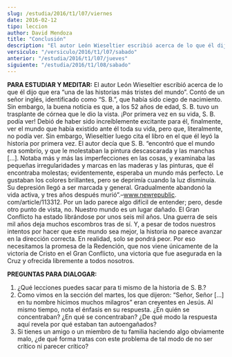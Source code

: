 ```yaml
---
slug: /estudia/2016/t1/l07/viernes
date: 2016-02-12
tipo: leccion
author: David Mendoza
title: "Conclusión"
description: "El autor León Wieseltier escribió acerca de lo que él dijo que era “una de las historias más tristes del mundo”. Contó de un señor inglés, identificado como “S. B.”, que había sido ciego de nacimiento. Sin embargo, la buena noticia es que, a los 52 años de edad, S. B. tuvo un trasplante de córnea que le dio la vista."
versiculo: "/versiculo/2016/t1/l07/sabado"
anterior: "/estudia/2016/t1/l07/jueves"
siguiente: "/estudia/2016/t1/l08/sabado"
---
```


**PARA ESTUDIAR Y MEDITAR:** El autor León Wieseltier escribió acerca de lo que él dijo que era “una de las historias más tristes del mundo”. Contó de un señor inglés, identificado como “S. B.”, que había sido ciego de nacimiento. Sin embargo, la buena noticia es que, a los 52 años de edad, S. B. tuvo un trasplante de córnea que le dio la vista. ¡Por primera vez en su vida, S. B. podía ver! Debió de haber sido increíblemente excitante para él, finalmente, ver el mundo que había existido ante él toda su vida, pero que, literalmente, no podía ver. Sin embargo, Wieseltier luego cita el libro en el que él leyó la historia por primera vez. El autor decía que S. B. “encontró que el mundo era sombrío, y que le molestaban la pintura descascarada y las manchas [...]. Notaba más y más las imperfecciones en las cosas, y examinaba las pequeñas irregularidades y marcas en las maderas y las pinturas, que él encontraba molestas; evidentemente, esperaba un mundo más perfecto. Le gustaban los colores brillantes, pero se deprimía cuando la luz disminuía. Su depresión llegó a ser marcada y general. Gradualmente abandonó la vida activa, y tres años después murió”.–www.newrepublic. com/article/113312. Por un lado parece algo difícil de entender; pero, desde otro punto de vista, no. Nuestro mundo es un lugar dañado. El Gran Conflicto ha estado librándose por unos seis mil años. Una guerra de seis mil años deja muchos escombros tras de sí. Y, a pesar de todos nuestros intentos por hacer que este mundo sea mejor, la historia no parece avanzar en la dirección correcta. En realidad, solo se pondrá peor. Por eso necesitamos la promesa de la Redención, que nos viene únicamente de la victoria de Cristo en el Gran Conflicto, una victoria que fue asegurada en la Cruz y ofrecida libremente a todos nosotros.

**PREGUNTAS PARA DIALOGAR:**

1. ¿Qué lecciones puedes sacar para ti mismo de la historia de S. B.?
2. Como vimos en la sección del martes, los que dijeron: “Señor, Señor [...] en tu nombre hicimos muchos milagros” eran creyentes en Jesús. Al mismo tiempo, nota el énfasis en su respuesta. ¿En quién se concentraban? ¿En qué se concentraban? ¿De qué modo la respuesta aquí revela por qué estaban tan autoengañados?
3. Si tienes un amigo o un miembro de tu familia haciendo algo obviamente malo, ¿de qué forma tratas con este problema de tal modo de no ser crítico ni parecer crítico?
